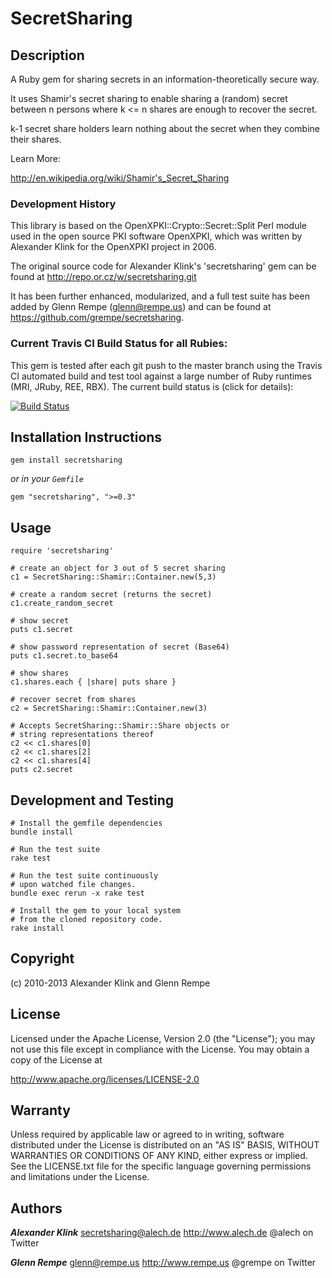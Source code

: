 # SecretSharing

## Description
A Ruby gem for sharing secrets in an information-theoretically secure way.

It uses Shamir's secret sharing to enable sharing a (random) secret
between n persons where k <= n shares are enough to recover the secret.

k-1 secret share holders learn nothing about the secret when they combine their shares.

Learn More:

<http://en.wikipedia.org/wiki/Shamir's_Secret_Sharing>

### Development History

This library is based on the OpenXPKI::Crypto::Secret::Split Perl module
used in the open source PKI software OpenXPKI, which was written by
Alexander Klink for the OpenXPKI project in 2006.

The original source code for Alexander Klink's 'secretsharing' gem
can be found at <http://repo.or.cz/w/secretsharing.git>

It has been further enhanced, modularized, and a full test suite
has been added by Glenn Rempe (<glenn@rempe.us>) and can be found
at <https://github.com/grempe/secretsharing>.

### Current Travis CI Build Status for all Rubies:

This gem is tested after each git push to the master branch
using the Travis CI automated build and test tool against a large
number of Ruby runtimes (MRI, JRuby, REE, RBX). The current
build status is (click for details):

[![Build Status](https://travis-ci.org/grempe/secretsharing.png)](https://travis-ci.org/grempe/secretsharing)

## Installation Instructions

    gem install secretsharing

*or in your ````Gemfile````*

    gem "secretsharing", ">=0.3"

## Usage

    require 'secretsharing'

    # create an object for 3 out of 5 secret sharing
    c1 = SecretSharing::Shamir::Container.new(5,3)

    # create a random secret (returns the secret)
    c1.create_random_secret

    # show secret
    puts c1.secret

    # show password representation of secret (Base64)
    puts c1.secret.to_base64

    # show shares
    c1.shares.each { |share| puts share }

    # recover secret from shares
    c2 = SecretSharing::Shamir::Container.new(3)

    # Accepts SecretSharing::Shamir::Share objects or
    # string representations thereof
    c2 << c1.shares[0]
    c2 << c1.shares[2]
    c2 << c1.shares[4]
    puts c2.secret

## Development and Testing

    # Install the gemfile dependencies
    bundle install

    # Run the test suite
    rake test

    # Run the test suite continuously
    # upon watched file changes.
    bundle exec rerun -x rake test

    # Install the gem to your local system
    # from the cloned repository code.
    rake install

## Copyright

(c) 2010-2013 Alexander Klink and Glenn Rempe

## License

Licensed under the Apache License, Version 2.0 (the "License");
you may not use this file except in compliance with the License.
You may obtain a copy of the License at

http://www.apache.org/licenses/LICENSE-2.0

## Warranty

Unless required by applicable law or agreed to in writing,
software distributed under the License is distributed on an
"AS IS" BASIS, WITHOUT WARRANTIES OR CONDITIONS OF ANY KIND,
either express or implied. See the LICENSE.txt file for the
specific language governing permissions and limitations under
the License.

## Authors

***Alexander Klink***
<secretsharing@alech.de>
<http://www.alech.de>
@alech on Twitter

***Glenn Rempe***
<glenn@rempe.us>
<http://www.rempe.us>
@grempe on Twitter
